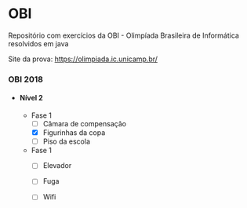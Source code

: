 # OBI
Repositório com exercícios da OBI - Olimpíada Brasileira de Informática resolvidos em java

Site da prova: https://olimpiada.ic.unicamp.br/

### OBI 2018
  - #### Nível 2
    - Fase 1
      - [ ] Câmara de compensação
      - [x] Figurinhas da copa
      - [ ] Piso da escola
    - Fase 1
      - [ ] Elevador
      - [ ] Fuga
      - [ ] Wifi
      
